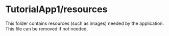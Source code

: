 # TutorialApp1/resources

This folder contains resources (such as images) needed by the application. This file can
be removed if not needed.
